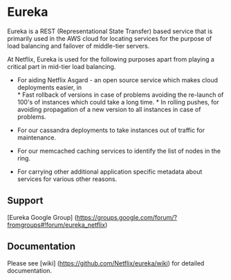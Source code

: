 Eureka
=====

Eureka is a REST (Representational State Transfer) based service that is primarily used in the AWS cloud for locating services for the purpose of load balancing and failover of middle-tier servers.


At Netflix, Eureka is used for the following purposes apart from playing a critical part in mid-tier load balancing.

* For aiding Netflix Asgard -  an open source service which makes cloud  deployments easier, in  
         * Fast rollback of versions in case of problems avoiding the re-launch of 100's of instances which
           could take a long time.
         * In rolling pushes, for avoiding propagation of a new version to all instances in case of problems.

* For our cassandra deployments to take instances out of traffic for maintenance.

* For our memcached caching services to identify the list of nodes in the ring.

* For carrying other additional application specific metadata about services for various other reasons.


Support
----------
[Eureka Google Group] (https://groups.google.com/forum/?fromgroups#!forum/eureka_netflix)


Documentation
--------------
Please see [wiki] (https://github.com/Netflix/eureka/wiki) for detailed documentation.
